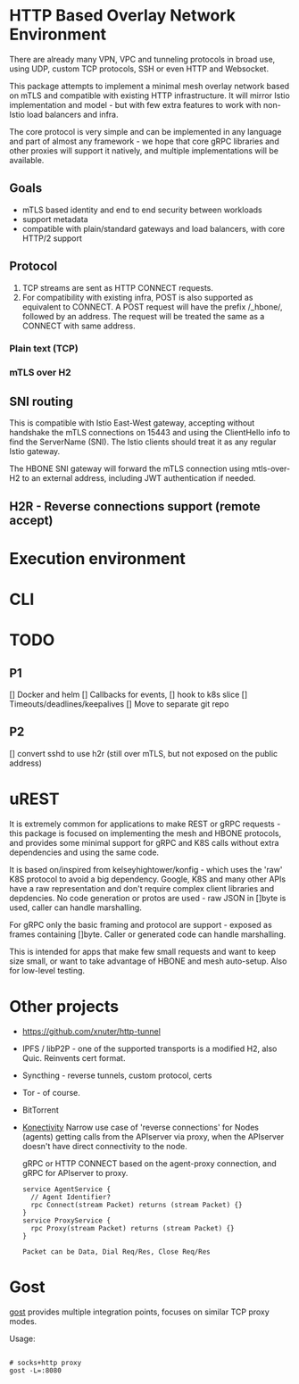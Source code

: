 # HTTP Based Overlay Network Environment

There are already many VPN, VPC and tunneling protocols in broad use, using UDP, custom TCP protocols, SSH or even HTTP
and Websocket.

This package attempts to implement a minimal mesh overlay network based on mTLS and compatible with existing HTTP
infrastructure. It will mirror Istio implementation and model - but with few extra features to work with non-Istio load
balancers and infra.

The core protocol is very simple and can be implemented in any language and part of almost any framework - we hope that
core gRPC libraries and other proxies will support it natively, and multiple implementations will be available.

## Goals

- mTLS based identity and end to end security between workloads
- support metadata
- compatible with plain/standard gateways and load balancers, with core HTTP/2 support

## Protocol

1. TCP streams are sent as HTTP CONNECT requests.
2. For compatibility with existing infra, POST is also supported as equivalent to CONNECT. A POST request will have the
   prefix /_hbone/, followed by an address. The request will be treated the same as a CONNECT with same address.

### Plain text (TCP)

### mTLS over H2

## SNI routing

This is compatible with Istio East-West gateway, accepting without handshake the mTLS connections on 15443 and using the
ClientHello info to find the ServerName (SNI). The Istio clients should treat it as any regular Istio gateway.

The HBONE SNI gateway will forward the mTLS connection using mtls-over-H2 to an external address, including JWT
authentication if needed.

## H2R - Reverse connections support (remote accept)

# Execution environment

# CLI

# TODO

## P1

[] Docker and helm
[] Callbacks for events,
[] hook to k8s slice
[] Timeouts/deadlines/keepalives
[] Move to separate git repo

## P2

[] convert sshd to use h2r (still over mTLS, but not exposed on the public address)

# uREST 

It is extremely common for applications to make REST or gRPC requests - this 
package is focused on implementing the mesh and HBONE protocols, and provides 
some minimal support for gRPC and K8S calls without extra dependencies and using
the same code.

It is based on/inspired from kelseyhightower/konfig - which uses the 'raw' 
K8S protocol to avoid a big dependency. Google, K8S and many other APIs have
a raw representation and don't require complex client libraries and depdencies.
No code generation or protos are used - raw JSON in []byte is used, caller 
can handle marshalling.

For gRPC only the basic framing and protocol are support - exposed as frames
containing []byte. Caller or generated code can handle marshalling.

This is intended for apps that make few small requests and want to keep 
size small, or want to take advantage of HBONE and mesh auto-setup. Also
for low-level testing.

# Other projects

- https://github.com/xnuter/http-tunnel
- IPFS / libP2P - one of the supported transports is a modified H2, also Quic. Reinvents cert format.
- Syncthing - reverse tunnels, custom protocol, certs
- Tor - of course.
- BitTorrent
- [Konectivity](https://github.com/kubernetes-sigs/apiserver-network-proxy.git)
  Narrow use case of 'reverse connections' for Nodes (agents) getting calls from the APIserver via proxy, when the
  APIserver doesn't have direct connectivity to the node.

  gRPC or HTTP CONNECT based on the agent-proxy connection, and gRPC for APIserver to proxy.

   ``` 
   service AgentService {
     // Agent Identifier?
     rpc Connect(stream Packet) returns (stream Packet) {}
   }
   service ProxyService {
     rpc Proxy(stream Packet) returns (stream Packet) {}
   }
   
   Packet can be Data, Dial Req/Res, Close Req/Res
   ```

# Gost

[gost](https://github.com/ginuerzh/gost/blob/master/README_en.md) provides multiple integration points, focuses on
similar TCP proxy modes.

Usage:

```shell

# socks+http proxy
gost -L=:8080


```

